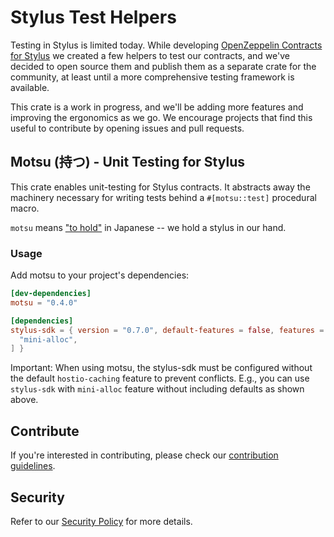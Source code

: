 # Stylus Test Helpers

Testing in Stylus is limited today. While
developing [OpenZeppelin Contracts for Stylus](https://github.com/OpenZeppelin/rust-contracts-stylus) we created a few
helpers to test our contracts, and we've decided to open source them and publish them as a separate crate for the
community, at least until a more comprehensive testing framework is available.

This crate is a work in progress, and we'll be adding more features and improving the ergonomics as we go. We encourage
projects that find this useful to contribute by opening issues and pull requests.

## Motsu (持つ) - Unit Testing for Stylus

This crate enables unit-testing for Stylus contracts. It abstracts away the
machinery necessary for writing tests behind a `#[motsu::test]` procedural
macro.

`motsu` means ["to hold"](https://jisho.org/word/%E6%8C%81%E3%81%A4) in
Japanese -- we hold a stylus in our hand.

### Usage

Add motsu to your project's dependencies:

```toml
[dev-dependencies]
motsu = "0.4.0"

[dependencies]
stylus-sdk = { version = "0.7.0", default-features = false, features = [
  "mini-alloc",
] }
```

Important: When using motsu, the stylus-sdk must be configured without
the default `hostio-caching` feature to prevent conflicts.
E.g., you can use `stylus-sdk` with `mini-alloc` feature 
without including defaults as shown above.

## Contribute

If you're interested in contributing, please check our [contribution guidelines].

[contribution guidelines]: ./CONTRIBUTING.md

## Security

Refer to our [Security Policy](./SECURITY.md) for more details.

